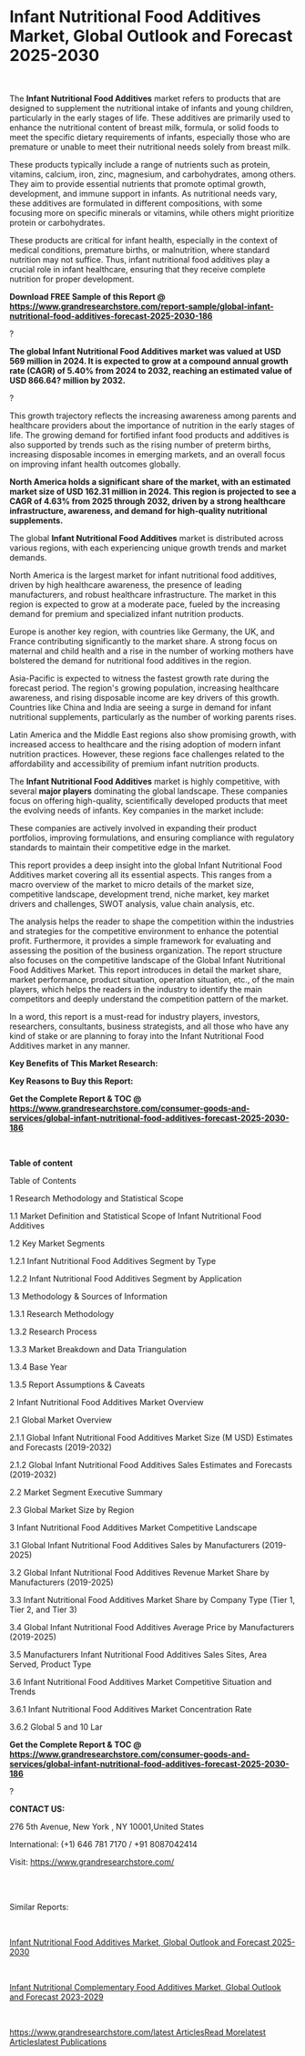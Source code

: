 <h1>Infant Nutritional Food Additives Market, Global Outlook and Forecast 2025-2030</h1><br/><p>The <strong>Infant Nutritional Food Additives</strong> market refers to products that are designed to supplement the nutritional intake of infants and young children, particularly in the early stages of life. These additives are primarily used to enhance the nutritional content of breast milk, formula, or solid foods to meet the specific dietary requirements of infants, especially those who are premature or unable to meet their nutritional needs solely from breast milk.</p>
 
 
 
 <p>These products typically include a range of nutrients such as protein, vitamins, calcium, iron, zinc, magnesium, and carbohydrates, among others. They aim to provide essential nutrients that promote optimal growth, development, and immune support in infants. As nutritional needs vary, these additives are formulated in different compositions, with some focusing more on specific minerals or vitamins, while others might prioritize protein or carbohydrates.</p>
 
 
 
 <p>These products are critical for infant health, especially in the context of medical conditions, premature births, or malnutrition, where standard nutrition may not suffice. Thus, infant nutritional food additives play a crucial role in infant healthcare, ensuring that they receive complete nutrition for proper development.</p>
 
 
 
 <div><b>Download FREE Sample of this Report @ <a href="https://www.grandresearchstore.com/report-sample/global-infant-nutritional-food-additives-forecast-2025-2030-186">https://www.grandresearchstore.com/report-sample/global-infant-nutritional-food-additives-forecast-2025-2030-186</a></b></div>
 
 
 
 <p>? </p>
 
 
 
 <p><strong>The global Infant Nutritional Food Additives market was valued at USD 569 million in 2024. It is expected to grow at a compound annual growth rate (<strong>CAGR</strong>) of 5.40% from 2024 to 2032, reaching an estimated value of USD 866.64? million by 2032.</strong></p>
 
 
 
 <p>? </p>
 
 
 
 <p>This growth trajectory reflects the increasing awareness among parents and healthcare providers about the importance of nutrition in the early stages of life. The growing demand for fortified infant food products and additives is also supported by trends such as the rising number of preterm births, increasing disposable incomes in emerging markets, and an overall focus on improving infant health outcomes globally.</p>
 
 
 
 <p><strong>North America holds a significant share of the market, with an estimated market size of USD 162.31 million in 2024. This region is projected to see a <strong>CAGR</strong> of 4.63% from 2025 through 2032, driven by a strong healthcare infrastructure, awareness, and demand for high-quality nutritional supplements.</strong></p>
 
 
 
 <p>The global <strong>Infant Nutritional Food Additives</strong> market is distributed across various regions, with each experiencing unique growth trends and market demands.</p>
 
 
 
 <p>North America is the largest market for infant nutritional food additives, driven by high healthcare awareness, the presence of leading manufacturers, and robust healthcare infrastructure. The market in this region is expected to grow at a moderate pace, fueled by the increasing demand for premium and specialized infant nutrition products.</p>
 
 
 
 <p>Europe is another key region, with countries like Germany, the UK, and France contributing significantly to the market share. A strong focus on maternal and child health and a rise in the number of working mothers have bolstered the demand for nutritional food additives in the region.</p>
 
 
 
 <p>Asia-Pacific is expected to witness the fastest growth rate during the forecast period. The region&#39;s growing population, increasing healthcare awareness, and rising disposable income are key drivers of this growth. Countries like China and India are seeing a surge in demand for infant nutritional supplements, particularly as the number of working parents rises.</p>
 
 
 
 <p>Latin America and the Middle East regions also show promising growth, with increased access to healthcare and the rising adoption of modern infant nutrition practices. However, these regions face challenges related to the affordability and accessibility of premium infant nutrition products.</p>
 
 
 
 <p>The <strong>Infant Nutritional Food Additives</strong> market is highly competitive, with several <strong>major players</strong> dominating the global landscape. These companies focus on offering high-quality, scientifically developed products that meet the evolving needs of infants. Key companies in the market include:</p>
 
 
 
 <p>These companies are actively involved in expanding their product portfolios, improving formulations, and ensuring compliance with regulatory standards to maintain their competitive edge in the market.</p>
 
 
 
 <p>This report provides a deep insight into the global Infant Nutritional Food Additives market covering all its essential aspects. This ranges from a macro overview of the market to micro details of the market size, competitive landscape, development trend, niche market, key market drivers and challenges, SWOT analysis, value chain analysis, etc.</p>
 
 
 
 <p>The analysis helps the reader to shape the competition within the industries and strategies for the competitive environment to enhance the potential profit. Furthermore, it provides a simple framework for evaluating and assessing the position of the business organization. The report structure also focuses on the competitive landscape of the Global Infant Nutritional Food Additives Market. This report introduces in detail the market share, market performance, product situation, operation situation, etc., of the main players, which helps the readers in the industry to identify the main competitors and deeply understand the competition pattern of the market.</p>
 
 
 
 <p>In a word, this report is a must-read for industry players, investors, researchers, consultants, business strategists, and all those who have any kind of stake or are planning to foray into the Infant Nutritional Food Additives market in any manner.</p>
 
 
 
 <p><strong>Key Benefits of This Market Research:</strong></p>
 
 
 
 <p><strong>Key <strong>Reasons to Buy</strong> this Report:</strong></p>
 
 
 
 <div><b>Get the Complete Report & TOC @ <a href="https://www.grandresearchstore.com/consumer-goods-and-services/global-infant-nutritional-food-additives-forecast-2025-2030-186">https://www.grandresearchstore.com/consumer-goods-and-services/global-infant-nutritional-food-additives-forecast-2025-2030-186</a></b></div>
 
 
 
 <p><br />
 
 <b>Table of content</b></p>
 
 
 
 <p>Table of Contents<br />
 
 1 Research Methodology and Statistical Scope<br />
 
 1.1 Market Definition and Statistical Scope of Infant Nutritional Food Additives<br />
 
 1.2 Key Market Segments<br />
 
 1.2.1 Infant Nutritional Food Additives Segment by Type<br />
 
 1.2.2 Infant Nutritional Food Additives Segment by Application<br />
 
 1.3 Methodology & Sources of Information<br />
 
 1.3.1 Research Methodology<br />
 
 1.3.2 Research Process<br />
 
 1.3.3 Market Breakdown and Data Triangulation<br />
 
 1.3.4 Base Year<br />
 
 1.3.5 Report Assumptions & Caveats<br />
 
 2 Infant Nutritional Food Additives Market Overview<br />
 
 2.1 Global Market Overview<br />
 
 2.1.1 Global Infant Nutritional Food Additives Market Size (M USD) Estimates and Forecasts (2019-2032)<br />
 
 2.1.2 Global Infant Nutritional Food Additives Sales Estimates and Forecasts (2019-2032)<br />
 
 2.2 Market Segment Executive Summary<br />
 
 2.3 Global Market Size by Region<br />
 
 3 Infant Nutritional Food Additives Market Competitive Landscape<br />
 
 3.1 Global Infant Nutritional Food Additives Sales by Manufacturers (2019-2025)<br />
 
 3.2 Global Infant Nutritional Food Additives Revenue Market Share by Manufacturers (2019-2025)<br />
 
 3.3 Infant Nutritional Food Additives Market Share by Company Type (Tier 1, Tier 2, and Tier 3)<br />
 
 3.4 Global Infant Nutritional Food Additives Average Price by Manufacturers (2019-2025)<br />
 
 3.5 Manufacturers Infant Nutritional Food Additives Sales Sites, Area Served, Product Type<br />
 
 3.6 Infant Nutritional Food Additives Market Competitive Situation and Trends<br />
 
 3.6.1 Infant Nutritional Food Additives Market Concentration Rate<br />
 
 3.6.2 Global 5 and 10 Lar</p>
 
 
 
 <div><b>Get the Complete Report & TOC @ <a href="https://www.grandresearchstore.com/consumer-goods-and-services/global-infant-nutritional-food-additives-forecast-2025-2030-186">https://www.grandresearchstore.com/consumer-goods-and-services/global-infant-nutritional-food-additives-forecast-2025-2030-186</a></b></div>
 
 
 
 <p>? </p>
 
 
 
 <p><b>CONTACT US:</b><br />
 
 276 5th Avenue, New York , NY 10001,United States<br />
 
 International: (+1) 646 781 7170 / +91 8087042414<br />
 
 Visit: <a href="https://www.grandresearchstore.com/">https://www.grandresearchstore.com/</a><br />
 
 <br />
 
 <br />
 
 Similar Reports:<br />
 
 <br />
 
 <a href="https://www.grandresearchstore.com/consumer-goods-and-services/global-infant-nutritional-food-additives-forecast-2025-2030-230">Infant Nutritional Food Additives Market, Global Outlook and Forecast 2025-2030</a><br />
 
 <br />
 
 <a href="https://www.grandresearchstore.com/food-and-beverages/global-infant-nutritional-complementary-food-additives-forecast-2023-2029-740">Infant Nutritional Complementary Food Additives Market, Global Outlook and Forecast 2023-2029</a><br />
 
 <br />
 
 <a href="https://gyeongbokgung.com">https://www.grandresearchstore.com/</a><a href="https://hallyeomaritime.com">latest Articles</a><a href="https://jingwansa.com">Read More</a><a href="https://nguoiviet.jp/">latest Articles</a><a href="https://www.intelmarketresearch.com/">latest Publications</a></p>